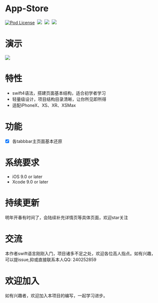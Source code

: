 # App-Store 
[![Pod License](http://img.shields.io/cocoapods/l/SDWebImage.svg?style=flat)](https://www.apache.org/licenses/LICENSE-2.0.html)&nbsp;
[![](https://img.shields.io/badge/support-iOS9%2B-blue.svg?style=flat)](https://www.apple.com/nl/ios/)&nbsp;
[![](https://img.shields.io/badge/Xcode-9.0-blue.svg)](https://developer.apple.com/xcode/)&nbsp;
[![](https://img.shields.io/badge/language-swift-f48041.svg?style=flat)](https://www.apple.com/)&nbsp; 
# 演示 
![](https://github.com/Hurdery/App-Store/blob/master/screenshot/as.gif) 

# 特性
- swift4语法，搭建页面基本结构，适合初学者学习
- 轻量级设计，项目结构目录清晰，让你所见即所得
- 适配iPhoneX、XS、XR、XSMax

# 功能
- [x] 各tabbbar主页面基本还原

# 系统要求
- iOS 9.0 or later
- Xcode 9.0 or later

# 持续更新
明年开春有时间了，会陆续补充详情页等具体页面，欢迎star关注

# 交流
本作者swift语言刚刚入门，项目诸多不足之处，欢迎各位高人指点。如有兴趣，可以提issue,抑或直接联系本人QQ: 240252859

# 欢迎加入
如有兴趣者，欢迎加入本项目的编写，一起学习进步。


